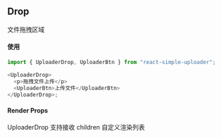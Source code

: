 ## Drop

文件拖拽区域

#### 使用

```ts
import { UploaderDrop, UploaderBtn } from "react-simple-uploader";

<UploaderDrop>
  <p>拖拽文件上传</p>
  <UploaderBtn>上传文件</UploaderBtn>
</UploaderDrop>;
```

#### Render Props

UploaderDrop 支持接收 children 自定义渲染列表
